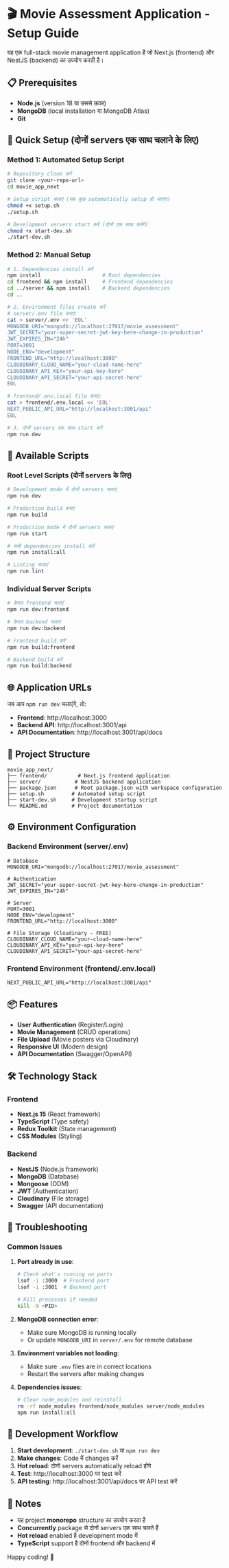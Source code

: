 # 🎬 Movie Assessment Application - Setup Guide

यह एक full-stack movie management application है जो Next.js (frontend) और NestJS (backend) का उपयोग करती है।

## 📋 Prerequisites

- **Node.js** (version 18 या उससे ऊपर)
- **MongoDB** (local installation या MongoDB Atlas)
- **Git**

## 🚀 Quick Setup (दोनों servers एक साथ चलाने के लिए)

### Method 1: Automated Setup Script

```bash
# Repository clone करें
git clone <your-repo-url>
cd movie_app_next

# Setup script चलाएं (सब कुछ automatically setup हो जाएगा)
chmod +x setup.sh
./setup.sh

# Development servers start करें (दोनों एक साथ चलेंगे)
chmod +x start-dev.sh
./start-dev.sh
```

### Method 2: Manual Setup

```bash
# 1. Dependencies install करें
npm install                    # Root dependencies
cd frontend && npm install     # Frontend dependencies
cd ../server && npm install    # Backend dependencies
cd ..

# 2. Environment files create करें
# server/.env file बनाएं:
cat > server/.env << 'EOL'
MONGODB_URI="mongodb://localhost:27017/movie_assessment"
JWT_SECRET="your-super-secret-jwt-key-here-change-in-production"
JWT_EXPIRES_IN="24h"
PORT=3001
NODE_ENV="development"
FRONTEND_URL="http://localhost:3000"
CLOUDINARY_CLOUD_NAME="your-cloud-name-here"
CLOUDINARY_API_KEY="your-api-key-here"
CLOUDINARY_API_SECRET="your-api-secret-here"
EOL

# frontend/.env.local file बनाएं:
cat > frontend/.env.local << 'EOL'
NEXT_PUBLIC_API_URL="http://localhost:3001/api"
EOL

# 3. दोनों servers एक साथ start करें
npm run dev
```

## 🔧 Available Scripts

### Root Level Scripts (दोनों servers के लिए)

```bash
# Development mode में दोनों servers चलाएं
npm run dev

# Production build बनाएं
npm run build

# Production mode में दोनों servers चलाएं
npm run start

# सभी dependencies install करें
npm run install:all

# Linting चलाएं
npm run lint
```

### Individual Server Scripts

```bash
# केवल frontend चलाएं
npm run dev:frontend

# केवल backend चलाएं  
npm run dev:backend

# Frontend build करें
npm run build:frontend

# Backend build करें
npm run build:backend
```

## 🌐 Application URLs

जब आप `npm run dev` चलाएंगे, तो:

- **Frontend**: http://localhost:3000
- **Backend API**: http://localhost:3001/api
- **API Documentation**: http://localhost:3001/api/docs

## 📁 Project Structure

```
movie_app_next/
├── frontend/          # Next.js frontend application
├── server/           # NestJS backend application
├── package.json      # Root package.json with workspace configuration
├── setup.sh         # Automated setup script
├── start-dev.sh     # Development startup script
└── README.md        # Project documentation
```

## ⚙️ Environment Configuration

### Backend Environment (server/.env)

```env
# Database
MONGODB_URI="mongodb://localhost:27017/movie_assessment"

# Authentication
JWT_SECRET="your-super-secret-jwt-key-here-change-in-production"
JWT_EXPIRES_IN="24h"

# Server
PORT=3001
NODE_ENV="development"
FRONTEND_URL="http://localhost:3000"

# File Storage (Cloudinary - FREE)
CLOUDINARY_CLOUD_NAME="your-cloud-name-here"
CLOUDINARY_API_KEY="your-api-key-here"
CLOUDINARY_API_SECRET="your-api-secret-here"
```

### Frontend Environment (frontend/.env.local)

```env
NEXT_PUBLIC_API_URL="http://localhost:3001/api"
```

## 📦 Features

- **User Authentication** (Register/Login)
- **Movie Management** (CRUD operations)
- **File Upload** (Movie posters via Cloudinary)
- **Responsive UI** (Modern design)
- **API Documentation** (Swagger/OpenAPI)

## 🛠️ Technology Stack

### Frontend
- **Next.js 15** (React framework)
- **TypeScript** (Type safety)
- **Redux Toolkit** (State management)
- **CSS Modules** (Styling)

### Backend
- **NestJS** (Node.js framework)
- **MongoDB** (Database)
- **Mongoose** (ODM)
- **JWT** (Authentication)
- **Cloudinary** (File storage)
- **Swagger** (API documentation)

## 🚨 Troubleshooting

### Common Issues

1. **Port already in use**:
   ```bash
   # Check what's running on ports
   lsof -i :3000  # Frontend port
   lsof -i :3001  # Backend port
   
   # Kill processes if needed
   kill -9 <PID>
   ```

2. **MongoDB connection error**:
   - Make sure MongoDB is running locally
   - Or update `MONGODB_URI` in `server/.env` for remote database

3. **Environment variables not loading**:
   - Make sure `.env` files are in correct locations
   - Restart the servers after making changes

4. **Dependencies issues**:
   ```bash
   # Clear node_modules and reinstall
   rm -rf node_modules frontend/node_modules server/node_modules
   npm run install:all
   ```

## 🔄 Development Workflow

1. **Start development**: `./start-dev.sh` या `npm run dev`
2. **Make changes**: Code में changes करें
3. **Hot reload**: दोनों servers automatically reload होंगे
4. **Test**: http://localhost:3000 पर test करें
5. **API testing**: http://localhost:3001/api/docs पर API test करें

## 📝 Notes

- यह project **monorepo** structure का उपयोग करता है
- **Concurrently** package से दोनों servers एक साथ चलते हैं
- **Hot reload** enabled है development mode में
- **TypeScript** support है दोनों frontend और backend में

Happy coding! 🚀 